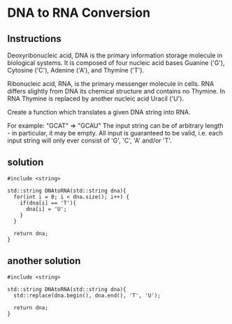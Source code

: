 # DNA to RNA Conversion

## Instructions

Deoxyribonucleic acid, DNA is the primary information storage molecule in biological systems. It is composed of four nucleic acid bases Guanine ('G'), Cytosine ('C'), Adenine ('A'), and Thymine ('T').

Ribonucleic acid, RNA, is the primary messenger molecule in cells. RNA differs slightly from DNA its chemical structure and contains no Thymine. In RNA Thymine is replaced by another nucleic acid Uracil ('U').

Create a function which translates a given DNA string into RNA.

For example:
"GCAT"  =>  "GCAU"
The input string can be of arbitrary length - in particular, it may be empty. All input is guaranteed to be valid, i.e. each input string will only ever consist of 'G', 'C', 'A' and/or 'T'.

## solution

```
#include <string>

std::string DNAtoRNA(std::string dna){
  for(int i = 0; i < dna.size(); i++) {
    if(dna[i] == 'T'){
      dna[i] = 'U';
    }
  }
  
  return dna;
}
```

## another solution

```
#include <string>

std::string DNAtoRNA(std::string dna){
  std::replace(dna.begin(), dna.end(), 'T', 'U');
  
  return dna;
}
```
